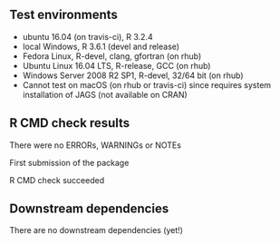 ## Test environments

* ubuntu 16.04 (on travis-ci), R 3.2.4
* local Windows, R 3.6.1 (devel and release)
* Fedora Linux, R-devel, clang, gfortran (on rhub)
* Ubuntu Linux 16.04 LTS, R-release, GCC (on rhub)
* Windows Server 2008 R2 SP1, R-devel, 32/64 bit (on rhub)
* Cannot test on macOS (on rhub or travis-ci) since requires system installation of JAGS (not available on CRAN)

## R CMD check results

There were no ERRORs, WARNINGs or NOTEs

First submission of the package

R CMD check succeeded



## Downstream dependencies

There are no downstream dependencies (yet!)
